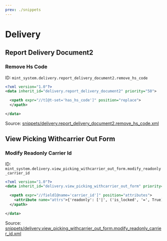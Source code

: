 ```yaml
---
prev: ./snippets
---
```

# Delivery
## Report Delivery Document2  
### Remove Hs Code  
ID: `mint_system.delivery.report_delivery_document2.remove_hs_code`  
```xml
<?xml version="1.0"?>
<data inherit_id="delivery.report_delivery_document2" priority="50">

  <xpath expr="//t[@t-set='has_hs_code']" position="replace">
  </xpath>

</data>

```
Source: [snippets/delivery.report_delivery_document2.remove_hs_code.xml](https://github.com/Mint-System/Odoo-Development/tree/14.0/snippets/delivery.report_delivery_document2.remove_hs_code.xml)

## View Picking Withcarrier Out Form  
### Modify Readonly Carrier Id  
ID: `mint_system.delivery.view_picking_withcarrier_out_form.modify_readonly_carrier_id`  
```xml
<?xml version="1.0"?>
<data inherit_id="delivery.view_picking_withcarrier_out_form" priority="50">

  <xpath expr="//field[@name='carrier_id']" position="attributes">
    <attribute name="attrs">{'readonly': ['|', ('is_locked', '=', True), ('state', 'in', [('done', 'cancel')])]}</attribute>
  </xpath>

</data>

```
Source: [snippets/delivery.view_picking_withcarrier_out_form.modify_readonly_carrier_id.xml](https://github.com/Mint-System/Odoo-Development/tree/14.0/snippets/delivery.view_picking_withcarrier_out_form.modify_readonly_carrier_id.xml)

